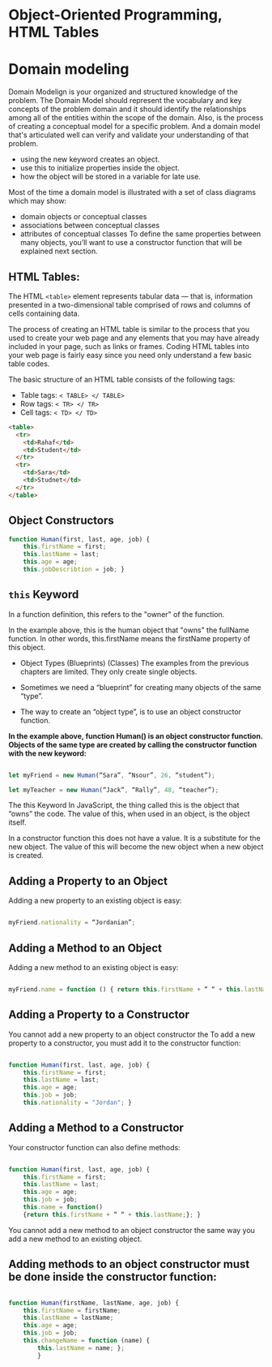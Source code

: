 # Object-Oriented Programming, HTML Tables

# Domain modeling 
Domain Modelign is your organized and structured knowledge of the problem. The Domain Model should represent the vocabulary and key concepts of the problem domain and it should identify the relationships among all of the entities within the scope of the domain. Also, is the process of creating a conceptual model for a specific problem. And a domain model that's articulated well can verify and validate your understanding of that problem.

- using the new keyword creates an object.
- use this to initialize properties inside the object.
- how the object will be stored in a variable for late use.

Most of the time a domain model is illustrated with a set of class diagrams which may show:
- domain objects or conceptual classes
- associations between conceptual classes
- attributes of conceptual classes
To define the same properties between many objects, you’ll want to use a constructor function that will be explained next section.

## HTML Tables:
The HTML `<table>` element represents tabular data — that is, information presented in a two-dimensional table comprised of rows and columns of cells containing data.

The process of creating an HTML table is similar to the process that you used to create your web page and any elements that you may have already included in your page, such as links or frames. Coding HTML tables into your web page is fairly easy since you need only understand a few basic table codes.

The basic structure of an HTML table consists of the following tags:

- Table tags: `< TABLE> </ TABLE>`
- Row tags: `< TR> </ TR>`
- Cell tags: `< TD> </ TD>`


```html
<table>
  <tr>
    <td>Rahaf</td>
    <td>Student</td>
  </tr>
  <tr>
    <td>Sara</td>
    <td>Studnet</td>
  </tr>
</table>
```


## Object Constructors
```javascript
function Human(first, last, age, job) { 
    this.firstName = first; 
    this.lastName = last; 
    this.age = age; 
    this.jobDescribtion = job; }
```
## `this` Keyword
In a function definition, this refers to the "owner" of the function.

In the example above, this is the human object that "owns" the fullName function.
In other words, this.firstName means the firstName property of this object.


- Object Types (Blueprints) (Classes) The examples from the previous chapters are limited. They only create single objects.

- Sometimes we need a “blueprint” for creating many objects of the same “type”.

- The way to create an “object type”, is to use an object constructor function.

**In the example above, function Human() is an object constructor function.**
**Objects of the same type are created by calling the constructor function with the new keyword:**
```javascript

let myFriend = new Human(“Sara”, “Nsour”, 26, “student”);

let myTeacher = new Human(“Jack”, “Rally”, 48, “teacher”);
```

The this Keyword In JavaScript, the thing called this is the object that “owns” the code.
The value of this, when used in an object, is the object itself.

In a constructor function this does not have a value. It is a substitute for the new object. The value of this will become the new object when a new object is created.

## Adding a Property to an Object
Adding a new property to an existing object is easy:
```javascript

myFriend.nationality = “Jordanian”;
```
## Adding a Method to an Object
Adding a new method to an existing object is easy:
```javascript

myFriend.name = function () { return this.firstName + “ “ + this.lastName; };
```
## Adding a Property to a Constructor
You cannot add a new property to an object constructor the To add a new property to a constructor, you must add it to the constructor function:
```javascript

function Human(first, last, age, job) { 
    this.firstName = first; 
    this.lastName = last; 
    this.age = age; 
    this.job = job; 
    this.nationality = "Jordan"; }
```
## Adding a Method to a Constructor
Your constructor function can also define methods:
```javascript

function Human(first, last, age, job) { 
    this.firstName = first; 
    this.lastName = last; 
    this.age = age; 
    this.job = job; 
    this.name = function() 
    {return this.firstName + “ “ + this.lastName;}; } 
```
You cannot add a new method to an object constructor the same way you add a new method to an existing object.

## Adding methods to an object constructor must be done inside the constructor function:
```javascript

function Human(firstName, lastName, age, job) { 
    this.firstName = firstName; 
    this.lastName = lastName; 
    this.age = age; 
    this.job = job; 
    this.changeName = function (name) { 
        this.lastName = name; }; 
        }
```

